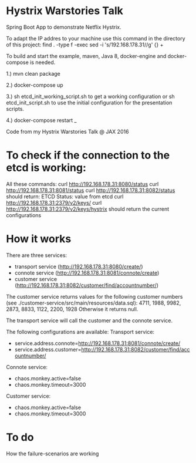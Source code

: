 # Hystrix Warstories Talk
Spring Boot App to demonstrate Netflix Hystrix.

To adapt the IP addres to your machine use this command in the directory of this project:
find . -type f -exec sed -i 's/192.168.178.31/<Your IP>/g' {} +

To build and start the example, maven, Java 8, docker-engine and docker-compose is needed.

1.) mvn clean package

2.) docker-compose up

3.) sh etcd_init_working_script.sh
to get a working configuration or
sh etcd_init_script.sh
to use the initial configuration for the presentation scripts.

4.) docker-compose restart
_

Code from my Hystrix Warstories Talk @ JAX 2016

# To check if the connection to the etcd is working:
All these commands:
curl http://192.168.178.31:8080/status
curl http://192.168.178.31:8081/status
curl http://192.168.178.31:8082/status
should return: ETCD Status: value from etcd
curl http://192.168.178.31:2379/v2/keys/
curl http://192.168.178.31:2379/v2/keys/hystrix
should return the current configurations

# How it works
There are three services:
* transport service (http://192.168.178.31:8080/create/<customernumber>)
* connote service (http://192.168.178.31:8081/connote/create)
* customer service (http://192.168.178.31:8082/customer/find/accountnumber/<customernumber>)

The customer service returns values for the following customer numbers (see ./customer-service/src/main/resources/data.sql): 4711, 1988, 9982, 2873, 8833, 1122, 2200, 1928
Otherwise it returns null.

The transport service will call the customer and the connote service.

The following configurations are available:
Transport service:
* service.address.connote=http://192.168.178.31:8081/connote/create/
* service.address.customer=http://192.168.178.31:8082/customer/find/accountnumber/

Connote service:
* chaos.monkey.active=false
* chaos.monkey.timeout=3000

Customer service:
* chaos.monkey.active=false
* chaos.monkey.timeout=3000

# To do
How the failure-scenarios are working

